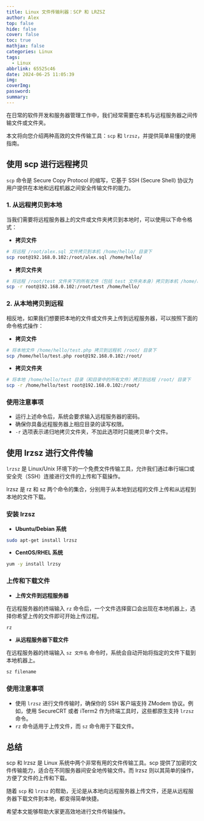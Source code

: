```yaml
---
title: Linux 文件传输利器：SCP 和 LRZSZ
author: Alex
top: false
hide: false
cover: false
toc: true
mathjax: false
categories: Linux
tags:
  - Linux
abbrlink: 65525c46
date: 2024-06-25 11:05:39
img:
coverImg:
password:
summary:
---
```


在日常的软件开发和服务器管理工作中，我们经常需要在本机与远程服务器之间传输文件或文件夹。

本文将向您介绍两种高效的文件传输工具：`scp` 和 `lrzsz`，并提供简单易懂的使用指南。

## 使用 scp 进行远程拷贝

`scp` 命令是 Secure Copy Protocol 的缩写，它基于 SSH (Secure Shell) 协议为用户提供在本地和远程机器之间安全传输文件的能力。

### 1. 从远程拷贝到本地

当我们需要将远程服务器上的文件或文件夹拷贝到本地时，可以使用以下命令格式：

- **拷贝文件**

```bash
# 将远程 /root/alex.sql 文件拷贝到本机 /home/hello/ 目录下
scp root@192.168.0.102:/root/alex.sql /home/hello/
```

- **拷贝文件夹**

```bash
# 将远程 /root/test 文件夹下的所有文件（包括 test 文件夹本身）拷贝到本机 /home/hello/ 目录下
scp -r root@192.168.0.102:/root/test /home/hello/
```

### 2. 从本地拷贝到远程

相反地，如果我们想要把本地的文件或文件夹上传到远程服务器，可以按照下面的命令格式操作：

- **拷贝文件**

```bash
# 将本地文件 /home/hello/test.php 拷贝到远程机 /root/ 目录下
scp /home/hello/test.php root@192.168.0.102:/root/
```

- **拷贝文件夹**

```bash
# 将本地 /home/hello/test 目录（和目录中的所有文件）拷贝到远程 /root/ 目录下
scp -r /home/hello/test root@192.168.0.102:/root/
```

### 使用注意事项

- 运行上述命令后，系统会要求输入远程服务器的密码。
- 确保你具备远程服务器上相应目录的读写权限。
- `-r` 选项表示递归地拷贝文件夹，不加此选项时只能拷贝单个文件。

## 使用 lrzsz 进行文件传输

`lrzsz` 是 Linux/Unix 环境下的一个免费文件传输工具，允许我们通过串行端口或安全壳（SSH）连接进行文件的上传和下载操作。

lrzsz 是 rz 和 sz 两个命令的集合，分别用于从本地到远程的文件上传和从远程到本地的文件下载。

### 安装 lrzsz

- **Ubuntu/Debian 系统**

```bash
sudo apt-get install lrzsz
```

- **CentOS/RHEL 系统**

```bash
yum -y install lrzsy
```

### 上传和下载文件

- **上传文件到远程服务器**

在远程服务器的终端输入 `rz` 命令后，一个文件选择窗口会出现在本地机器上，选择你希望上传的文件即可开始上传过程。

```bash
rz
```

- **从远程服务器下载文件**

在远程服务器的终端输入 `sz 文件名` 命令时，系统会自动开始将指定的文件下载到本地机器上。

```bash
sz filename
```

### 使用注意事项

- 使用 `lrzsz` 进行文件传输时，确保你的 SSH 客户端支持 ZModem 协议。例如，使用 SecureCRT 或者 iTerm2 作为终端工具时，这些都原生支持 `lrzsz` 命令。
- `rz` 命令适用于上传文件，而 `sz` 命令用于下载文件。

## 总结

scp 和 lrzsz 是 Linux 系统中两个非常有用的文件传输工具。scp 提供了加密的文件传输能力，适合在不同服务器间安全地传输文件。而 lrzsz 则以其简单的操作，方便了文件的上传和下载。

随着 `scp` 和 `lrzsz` 的帮助，无论是从本地向远程服务器上传文件，还是从远程服务器下载文件到本地，都变得简单快捷。

希望本文能够帮助大家更高效地进行文件传输操作。